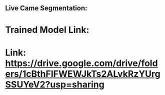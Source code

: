 ## Live Came Segmentation:
# Trained Model Link: 
# Link: https://drive.google.com/drive/folders/1cBthFIFWEWJkTs2ALvkRzYUrgSSUYeV2?usp=sharing



